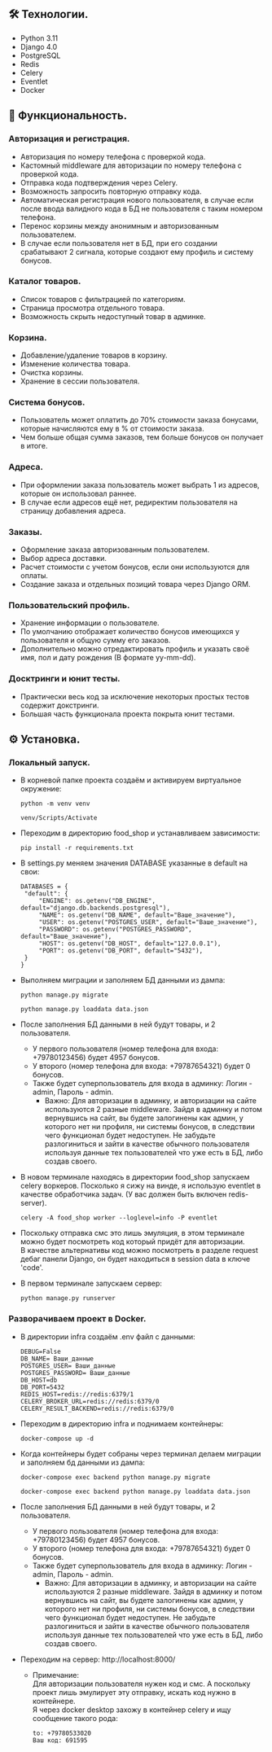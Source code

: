 ## 🛠 Технологии.  
 - Python 3.11  
 - Django 4.0  
 - PostgreSQL  
 - Redis  
 - Celery
 - Eventlet  
 - Docker  
## 🚀 Функциональность.
### Авторизация и регистрация.  
 - Авторизация по номеру телефона с проверкой кода.
 - Кастомный middleware для авторизации по номеру телефона с проверкой кода.
 - Отправка кода подтверждения через Celery.
 - Возможность запросить повторную отправку кода.
 - Автоматическая регистрация нового пользователя, в случае если после ввода валидного кода в БД не пользователя с таким номером телефона.
 - Перенос корзины между анонимным и авторизованным пользователем.
 - В случае если пользователя нет в БД, при его создании срабатывают 2 сигнала, которые создают ему профиль и систему бонусов.
### Каталог товаров.
 - Список товаров с фильтрацией по категориям.
 - Страница просмотра отдельного товара.  
 - Возможность скрыть недоступный товар в админке.
### Корзина.
 - Добавление/удаление товаров в корзину.
 - Изменение количества товара.
 - Очистка корзины.
 - Хранение в сессии пользователя.
### Система бонусов.
 - Пользователь может оплатить до 70% стоимости заказа бонусами, которые начисляются ему в % от стоимости заказа.
 - Чем больше общая сумма заказов, тем больше бонусов он получает в итоге.
### Адреса.
 - При оформлении заказа пользователь может выбрать 1 из адресов, которые он использовал раннее.
 - В случае если адресов ещё нет, редиректим пользователя на страницу добавления адреса.
### Заказы.
 - Оформление заказа авторизованным пользователем.
 - Выбор адреса доставки.
 - Расчет стоимости с учетом бонусов, если они используются для оплаты.
 - Создание заказа и отдельных позиций товара через Django ORM.
### Пользовательский профиль.
 - Хранение информации о пользователе.
 - По умолчанию отображает количество бонусов имеющихся у пользователя и общую сумму его заказов.
 - Дополнительно можно отредактировать профиль и указать своё имя, пол и дату рождения (В формате yy-mm-dd).
### Досктринги и юнит тесты.
 - Практически весь код за исключение некоторых простых тестов содержит докстринги.
 - Большая часть функционала проекта покрыта юнит тестами.
## ⚙️ Установка.
### Локальный запуск.
 - В корневой папке проекта создаём и активируем виртуальное окружение:

   ```
   python -m venv venv
   ```
   ```
   venv/Scripts/Activate
   ```
 - Переходим в директорию food_shop и устанавливаем зависимости:
   
   ```
   pip install -r requirements.txt
   ```
 - В settings.py меняем значения DATABASE указанные в default на свои:

   ```
   DATABASES = {
    "default": {
        "ENGINE": os.getenv("DB_ENGINE", default="django.db.backends.postgresql"),
        "NAME": os.getenv("DB_NAME", default="Ваше_значение"),
        "USER": os.getenv("POSTGRES_USER", default="Ваше_значение"),
        "PASSWORD": os.getenv("POSTGRES_PASSWORD", default="Ваше_значение"),
        "HOST": os.getenv("DB_HOST", default="127.0.0.1"),
        "PORT": os.getenv("DB_PORT", default="5432"),
    }
   }
   ```
 - Выполняем миграции и заполняем БД данными из дампа:
   
   ```
   python manage.py migrate
   ```
   ```
   python manage.py loaddata data.json
   ```
 - После заполнения БД данными в ней будут товары, и 2 пользователя.  
   - У первого пользователя (номер телефона для входа: +79780123456) будет 4957 бонусов.
   - У второго (номер телефона для входа: +79787654321) будет 0 бонусов.
   - Также будет суперпользователь для входа в админку: Логин - admin, Пароль - admin.
     - Важно:
       Для авторизации в админку, и авторизации на сайте используются 2 разные middleware. Зайдя в админку и потом вернувшись на сайт, вы будете залогинены как админ, у которого нет ни профиля, ни системы бонусов, в следствии чего функционал будет недоступен.
       Не забудьте разлогиниться и зайти в качестве обычного пользователя используя данные тех пользователей что уже есть в БД, либо создав своего.
 
 - В новом терминале находясь в директории food_shop запускаем celery воркеров. Посколько я сижу на винде, я использую eventlet в качестве обработчика задач. (У вас должен быть включен redis-server).
   
   ```
   celery -A food_shop worker --loglevel=info -P eventlet
   ```
 - Поскольку отправка смс это лишь эмуляция, в этом терминале можно будет посмотреть код который придёт для авторизации.  
   В качестве альтернативы код можно посмотреть в разделе request дебаг панели Django, он будет находиться в session data в ключе 'code'.
 - В первом терминале запускаем сервер:
   
   ```
   python manage.py runserver
   ```

### Разворачиваем проект в Docker.
 - В директории infra создаём .env файл с данными:
   
   ```
   DEBUG=False
   DB_NAME= Ваши_данные 
   POSTGRES_USER= Ваши_данные
   POSTGRES_PASSWORD= Ваши_данные 
   DB_HOST=db
   DB_PORT=5432
   REDIS_HOST=redis://redis:6379/1
   CELERY_BROKER_URL=redis://redis:6379/0
   CELERY_RESULT_BACKEND=redis://redis:6379/0
   ```
 - Переходим в директорию infra и поднимаем контейнеры:
   
   ```
   docker-compose up -d
   ```
 - Когда контейнеры будет собраны через терминал делаем миграции и заполняем бд данными из дампа:
   
   ```
   docker-compose exec backend python manage.py migrate
   ```
   ```
   docker-compose exec backend python manage.py loaddata data.json
   ```
 - После заполнения БД данными в ней будут товары, и 2 пользователя.  
   - У первого пользователя (номер телефона для входа: +79780123456) будет 4957 бонусов.
   - У второго (номер телефона для входа: +79787654321) будет 0 бонусов.
   - Также будет суперпользователь для входа в админку: Логин - admin, Пароль - admin.
     - Важно:
       Для авторизации в админку, и авторизации на сайте используются 2 разные middleware. Зайдя в админку и потом вернувшись на сайт, вы будете залогинены как админ, у которого нет ни профиля, ни системы бонусов, в следствии чего функционал будет недоступен.
       Не забудьте разлогиниться и зайти в качестве обычного пользователя используя данные тех пользователей что уже есть в БД, либо создав своего.
 - Переходим на сервер: http://localhost:8000/
   
   - Примечание:  
     Для авторизации пользователя нужен код и смс. А поскольку проект лишь эмулирует эту отправку, искать код нужно в контейнере.  
     Я через docker desktop захожу в контейнер celery и ищу сообщение такого рода:
     
     ```
     to: +79780533020
     Ваш код: 691595
     ```
